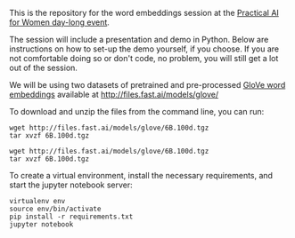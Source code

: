 This is the repository for the word embeddings session at the 
[Practical AI for Women day-long event](https://www.eventbrite.com/e/practical-ai-for-female-engineers-product-managers-and-designers-tickets-34805104003).

The session will include a presentation and demo in Python.  Below are instructions on how to set-up the demo yourself, if you choose. 
If you are not comfortable doing so or don't code, no problem, you will still get a lot out of the session.

We will be using two datasets of pretrained and pre-processed [GloVe word embeddings](https://nlp.stanford.edu/projects/glove/) 
available at http://files.fast.ai/models/glove/

To download and unzip the files from the command line, you can run:

    wget http://files.fast.ai/models/glove/6B.100d.tgz
    tar xvzf 6B.100d.tgz
    
    wget http://files.fast.ai/models/glove/6B.100d.tgz
    tar xvzf 6B.100d.tgz
   
To create a virtual environment, install the necessary requirements, and start the jupyter notebook server:

    virtualenv env
    source env/bin/activate
    pip install -r requirements.txt
    jupyter notebook
    
